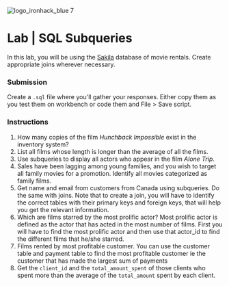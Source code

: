 ![logo_ironhack_blue 7](https://user-images.githubusercontent.com/23629340/40541063-a07a0a8a-601a-11e8-91b5-2f13e4e6b441.png)

# Lab | SQL Subqueries

In this lab, you will be using the [Sakila](https://dev.mysql.com/doc/sakila/en/) database of movie rentals. Create appropriate joins wherever necessary.

### Submission

Create a `.sql` file where you'll gather your responses. Either copy them as you test them on workbench or code them and File > Save script.

### Instructions

1. How many copies of the film _Hunchback Impossible_ exist in the inventory system?
2. List all films whose length is longer than the average of all the films.
3. Use subqueries to display all actors who appear in the film _Alone Trip_.
4. Sales have been lagging among young families, and you wish to target all family movies for a promotion. Identify all movies categorized as family films.
5. Get name and email from customers from Canada using subqueries. Do the same with joins. Note that to create a join, you will have to identify the correct tables with their primary keys and foreign keys, that will help you get the relevant information.
6. Which are films starred by the most prolific actor? Most prolific actor is defined as the actor that has acted in the most number of films. First you will have to find the most prolific actor and then use that actor_id to find the different films that he/she starred.
7. Films rented by most profitable customer. You can use the customer table and payment table to find the most profitable customer ie the customer that has made the largest sum of payments
8. Get the `client_id` and the `total_amount_spent` of those clients who spent more than the average of the `total_amount` spent by each client.
